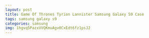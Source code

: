```yaml
---
layout: post
title: Game Of Thrones Tyrion Lannister Samsung Galaxy S9 Case
tags: samsung galaxy s9
categories: samsung
img: 1hgvq5PazxVVQKmuAgv0CxEdt6fz1psJ2
---
```

